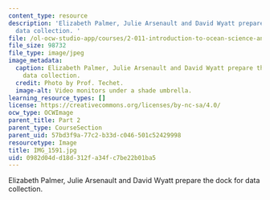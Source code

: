```yaml
---
content_type: resource
description: 'Elizabeth Palmer, Julie Arsenault and David Wyatt prepare the dock for
  data collection. '
file: /ol-ocw-studio-app/courses/2-011-introduction-to-ocean-science-and-engineering-spring-2006/0982d04dd18d312fa34fc7be22b01ba5_IMG_1591.jpg
file_size: 98732
file_type: image/jpeg
image_metadata:
  caption: Elizabeth Palmer, Julie Arsenault and David Wyatt prepare the dock for
    data collection.
  credit: Photo by Prof. Techet.
  image-alt: Video monitors under a shade umbrella.
learning_resource_types: []
license: https://creativecommons.org/licenses/by-nc-sa/4.0/
ocw_type: OCWImage
parent_title: Part 2
parent_type: CourseSection
parent_uid: 57bd3f9a-77c2-b33d-c046-501c52429998
resourcetype: Image
title: IMG_1591.jpg
uid: 0982d04d-d18d-312f-a34f-c7be22b01ba5
---
```

Elizabeth Palmer, Julie Arsenault and David Wyatt prepare the dock for data collection. 